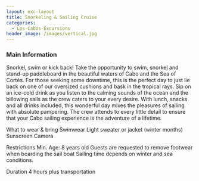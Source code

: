 ```yaml
---
layout: exc-layout
title: Snorkeling & Sailing Cruise
categories:
  - Los-Cabos-Excursions
header_image: /images/vertical.jpg
---
```

### Main Information
Snorkel, swim or kick back! Take the opportunity to swim, snorkel and stand-up paddleboard in the beautiful waters of Cabo and the Sea of Cortés. For those seeking some downtime, this is the perfect day to just lie back on one of our oversized cushions and bask in the tropical rays. Sip on an ice-cold drink as you listen to the calming sounds of the ocean and the billowing sails as the crew caters to your every desire. With lunch, snacks and all drinks included, this wonderful day mixes the pleasures of sailing with absolute pampering. The crew attends to every little detail to ensure that your Cabo sailing experience is the adventure of a lifetime.

What to wear & bring
Swimwear
Light sweater or jacket (winter months)
Sunscreen
Camera

Restrictions
Min. Age: 8 years old
Guests are requested to remove footwear when boarding the sail boat
Sailing time depends on winter and sea conditions.

Duration
4 hours plus transportation